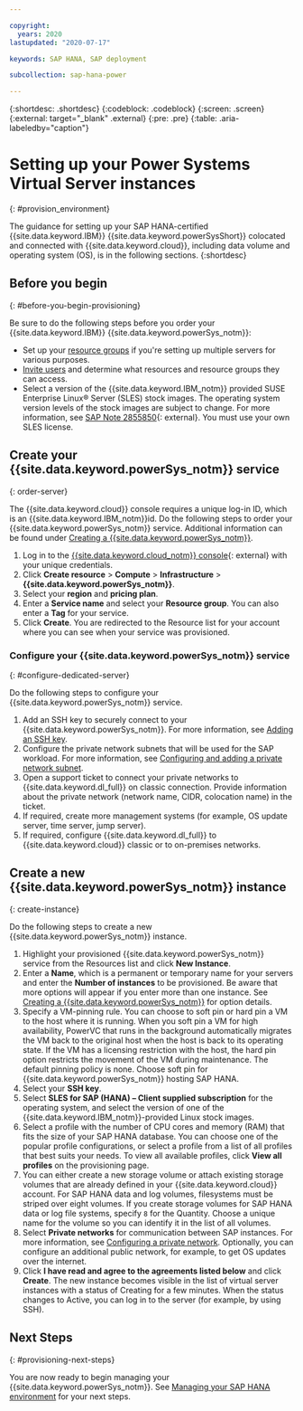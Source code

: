 ```yaml
---

copyright:
  years: 2020
lastupdated: "2020-07-17"

keywords: SAP HANA, SAP deployment

subcollection: sap-hana-power

---
```


{:shortdesc: .shortdesc}
{:codeblock: .codeblock}
{:screen: .screen}
{:external: target="_blank" .external}
{:pre: .pre}
{:table: .aria-labeledby="caption"}


# Setting up your Power Systems Virtual Server instances
{: #provision_environment}

The guidance for setting up your SAP HANA-certified {{site.data.keyword.IBM}} {{site.data.keyword.powerSysShort}} colocated and connected with {{site.data.keyword.cloud}}, including data volume and operating system (OS), is in the following sections.
{:shortdesc}

## Before you begin
{: #before-you-begin-provisioning}

Be sure to do the following steps before you order your {{site.data.keyword.IBM}} {{site.data.keyword.powerSys_notm}}:

 * Set up your [resource groups](/docs/resources?topic=resources-rgs) if you're setting up multiple servers for various purposes.
 * [Invite users](/docs/iam?topic=iam-getstarted) and determine what resources and resource groups they can access.
 * Select a version of the {{site.data.keyword.IBM_notm}} provided SUSE Enterprise Linux&reg; Server (SLES) stock images. The operating system version levels of the stock images are subject to change. For more information, see [SAP Note 2855850](https://launchpad.support.sap.com/#/notes/2855850){: external}. You must use your own SLES license.

## Create your {{site.data.keyword.powerSys_notm}} service
{: order-server}

The {{site.data.keyword.cloud}} console requires a unique log-in ID, which is an {{site.data.keyword.IBM_notm}}id. Do the following steps to order your {{site.data.keyword.powerSys_notm}} service. Additional information can be found under [Creating a {{site.data.keyword.powerSys_notm}}](/docs/power-iaas?topic=power-iaas-creating-power-virtual-server).

1. Log in to the [{{site.data.keyword.cloud_notm}} console](https://cloud.ibm.com){: external} with your unique credentials.
1. Click **Create resource** > **Compute** > **Infrastructure** > **{{site.data.keyword.powerSys_notm}}**.
1. Select your **region** and **pricing plan**.
1. Enter a **Service name** and select your **Resource group**. You can also enter a **Tag** for your service.
1. Click **Create**. You are redirected to the Resource list for your account where you can see when your service was provisioned.

### Configure your {{site.data.keyword.powerSys_notm}} service
{: #configure-dedicated-server}

Do the following steps to configure your {{site.data.keyword.powerSys_notm}} service.

1. Add an SSH key to securely connect to your {{site.data.keyword.powerSys_notm}}. For more information, see [Adding an SSH key](/docs/ssh-keys?topic=ssh-keys-adding-an-ssh-key).
1.	Configure the private network subnets that will be used for the SAP workload. For more information, see [Configuring and adding a private network subnet](/docs/power-iaas?topic=power-iaas-configuring-subnet).
1. Open a support ticket to connect your private networks to {{site.data.keyword.dl_full}} on classic connection. Provide information about the private network (network name, CIDR, colocation name) in the ticket.
1.	If required, create more management systems (for example, OS update server, time server, jump server).
1.	If required, configure {{site.data.keyword.dl_full}} to {{site.data.keyword.cloud}} classic or to on-premises networks. 

## Create a new {{site.data.keyword.powerSys_notm}} instance
{: create-instance}

Do the following steps to create a new {{site.data.keyword.powerSys_notm}} instance.

1. Highlight your provisioned {{site.data.keyword.powerSys_notm}} service from the Resources list and click **New Instance**.
1. Enter a **Name**, which is a permanent or temporary name for your servers and enter the **Number of instances** to be provisioned. Be aware that more options will appear if you enter more than one instance. See [Creating a {{site.data.keyword.powerSys_notm}}](/docs/power-iaas?topic=power-iaas-creating-power-virtual-server) for option details.
1. Specify a VM-pinning rule. You can choose to soft pin or hard pin a VM to the host where it is running. When you soft pin a VM for high availability, PowerVC that runs in the background automatically migrates the VM back to the original host when the host is back to its operating state. If the VM has a licensing restriction with the host, the hard pin option restricts the movement of the VM during maintenance. The default pinning policy is none. Choose soft pin for {{site.data.keyword.powerSys_notm}} hosting SAP HANA.
1. Select your **SSH key**.
4. Select **SLES for SAP (HANA) – Client supplied subscription** for the operating system, and select the version of one of the {{site.data.keyword.IBM_notm}}-provided Linux stock images.
6. Select a profile with the number of CPU cores and memory (RAM) that fits the size of your SAP HANA database. You can choose one of the popular profile configurations, or select a profile from a list of all profiles that best suits your needs. To view all available profiles, click **View all profiles** on the provisioning page.
7. You can either create a new storage volume or attach existing storage volumes that are already defined in your {{site.data.keyword.cloud}} account. For SAP HANA data and log volumes, filesystems must be striped over eight volumes. If you create storage volumes for SAP HANA data or log file systems, specify `8` for the Quantity. Choose a unique name for the volume so you can identify it in the list of all volumes.
8. Select **Private networks** for communication between SAP instances. For more information, see [Configuring a private network](/docs/power-iaas?topic=power-iaas-configuring-subnet). Optionally, you can configure an additional public network, for example, to get OS updates over the internet.
9.  Click **I have read and agree to the agreements listed below** and click **Create**. The new instance becomes visible in the list of virtual server instances with a status of Creating for a few minutes. When the status changes to Active, you can log in to the server (for example, by using SSH).

## Next Steps
{: #provisioning-next-steps}

You are now ready to begin managing your {{site.data.keyword.powerSys_notm}}. See [Managing your SAP HANA environment](/docs/sap-hana-power?topic=sap-hana-power-manage_environment) for your next steps.
